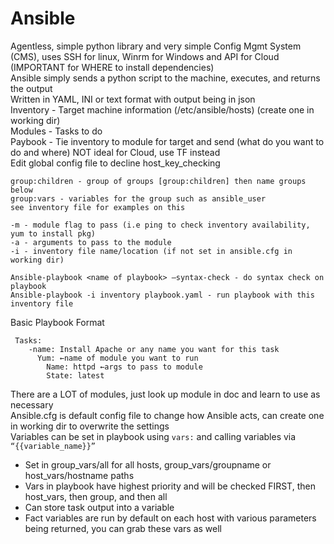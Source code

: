 # Ansible
Agentless, simple python library and very simple Config Mgmt System (CMS), uses SSH for linux, Winrm for Windows and API for Cloud (IMPORTANT for WHERE to install dependencies)\
Ansible simply sends a python script to the machine, executes, and returns the output\
Written in YAML, INI or text format with output being in json\
Inventory - Target machine information (/etc/ansible/hosts) (create one in working dir)\
Modules - Tasks to do\
Paybook - Tie inventory to module for target and send (what do you want to do and where)
NOT ideal for Cloud, use TF instead\
Edit global config file to decline host_key_checking
```
group:children - group of groups [group:children] then name groups below
group:vars - variables for the group such as ansible_user
see inventory file for examples on this

-m - module flag to pass (i.e ping to check inventory availability, yum to install pkg)
-a - arguments to pass to the module
-i - inventory file name/location (if not set in ansible.cfg in working dir)

Ansible-playbook <name of playbook> –syntax-check - do syntax check on playbook
Ansible-playbook -i inventory playbook.yaml - run playbook with this inventory file
```
Basic Playbook Format
```-hosts: name_of_host_in_inventory_file
 Tasks:
    -name: Install Apache or any name you want for this task
      Yum: ←name of module you want to run
        Name: httpd ←args to pass to module
        State: latest
```
There are a LOT of modules, just look up module in doc and learn to use as necessary\
Ansible.cfg is default config file to change how Ansible acts, can create one in working dir to overwrite the settings\
Variables can be set in playbook using ```vars:``` and calling variables via ```“{{variable_name}}”```
- Set in group_vars/all for all hosts, group_vars/groupname or host_vars/hostname paths
- Vars in playbook have highest priority and will be checked FIRST, then host_vars, then group, and then all
- Can store task output into a variable
- Fact variables are run by default on each host with various parameters being returned, you can grab these vars as well

